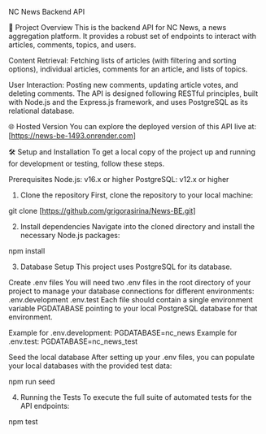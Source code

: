 NC News Backend API

🚀 Project Overview
This is the backend API for NC News, a news aggregation platform. It provides a robust set of endpoints to interact with articles, comments, topics, and users.

Content Retrieval: Fetching lists of articles (with filtering and sorting options), individual articles, comments for an article, and lists of topics.

User Interaction: Posting new comments, updating article votes, and deleting comments.
The API is designed following RESTful principles, built with Node.js and the Express.js framework, and uses PostgreSQL as its relational database.

🌐 Hosted Version
You can explore the deployed version of this API live at:
[https://news-be-1493.onrender.com]

🛠️ Setup and Installation
To get a local copy of the project up and running for development or testing, follow these steps.

Prerequisites
Node.js: v16.x or higher
PostgreSQL: v12.x or higher

1. Clone the repository
First, clone the repository to your local machine:

git clone [https://github.com/grigorasirina/News-BE.git]

2. Install dependencies
Navigate into the cloned directory and install the necessary Node.js packages:

npm install

3. Database Setup
This project uses PostgreSQL for its database.

Create .env files
You will need two .env files in the root directory of your project to manage your database connections for different environments:
    .env.development
    .env.test
Each file should contain a single environment variable PGDATABASE pointing to your local PostgreSQL database for that environment.

Example for .env.development:
    PGDATABASE=nc_news
Example for .env.test:
    PGDATABASE=nc_news_test

Seed the local database
After setting up your .env files, you can populate your local databases with the provided test data:

npm run seed

4. Running the Tests
To execute the full suite of automated tests for the API endpoints:

npm test